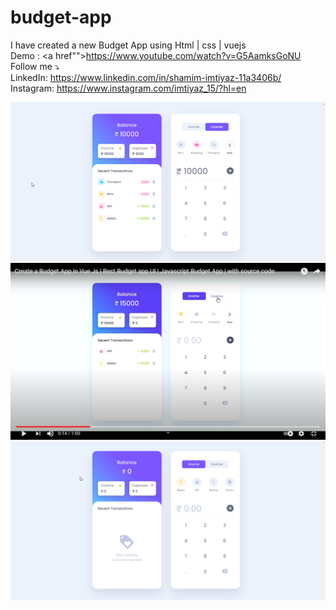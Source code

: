 # budget-app
I have created a new Budget App using Html | css | vuejs
<br>
Demo : <a href"">https://www.youtube.com/watch?v=G5AamksGoNU
<br>
Follow me ⤵️
<br>
LinkedIn: https://www.linkedin.com/in/shamim-imtiyaz-11a3406b/
<br>
Instagram: https://www.instagram.com/imtiyaz_15/?hl=en

![](details.png)
[![youtube](youtube.png)](https://www.youtube.com/watch?v=G5AamksGoNU)
![](full.png)
